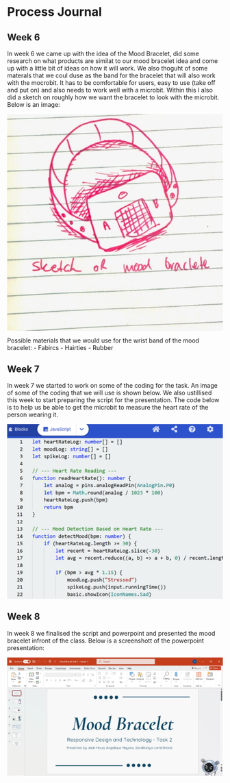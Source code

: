 # Process Journal
## Week 6
In week 6 we came up with the idea of the Mood Bracelet, did some research on what products are similat to our mood bracelet idea and come up with a little bit of ideas on how it will work. We also thoguht of some materals that we coul duse as the band for the bracelet that will also work with the mocrobit. It has to be comfortable for users, easy to use (take off and put on) and also needs to work well with a microbit. Within this I also did a sketch on roughly how we want the bracelet to look with the microbit. 
Below is an image: 
<p align="center" style="text-align: center;">
  <img src="images/sketch.png" alt="Sketch of Bracelet Concept" style="display: block; margin-left: auto; margin-right: auto;"/>
</p>
Possible materials that we would use for the wrist band of the mood bracelet: 
- Fabircs
- Hairties
- Rubber

## Week 7
In week 7 we started to work on some of the coding for the task. An image of some of the coding that we will use is shown below. We also ustillised this week to start preparing the script for the presentation. The code below is to help us be able to get the microbit to measure the heart rate of the person wearing it. 
<p align="center" style="text-align: center;">
  <img src="images/Java-code.png" alt="Java code" style="display: block; margin-left: auto; margin-right: auto;"/>
</p>

## Week 8
In week 8 we finalised the script and powerpoint and presented the mood bracelet infront of the class. Below is a screenshott of the powerpoint presentation:
<p align="center" style="text-align: center;">
  <img src="images/powerpoint.png" alt="powerpoint" style="display: block; margin-left: auto; margin-right: auto;"/>
</p>

